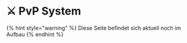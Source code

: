 # ⚔️ PvP System

{% hint style="warning" %}
Diese Seite befindet sich aktuell noch im Aufbau&#x20;
{% endhint %}
